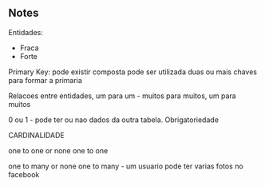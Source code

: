 ## Notes

Entidades: 
  - Fraca
  - Forte 

Primary Key: pode existir composta pode ser utilizada duas ou mais chaves para formar a primaria

Relacoes entre entidades, um para um - muitos para muitos, um para muitos

0 ou 1 - pode ter ou nao dados da outra tabela. Obrigatoriedade

CARDINALIDADE

one to one or none
one to one

one to many or none
one to many - um usuario pode ter varias fotos no facebook

